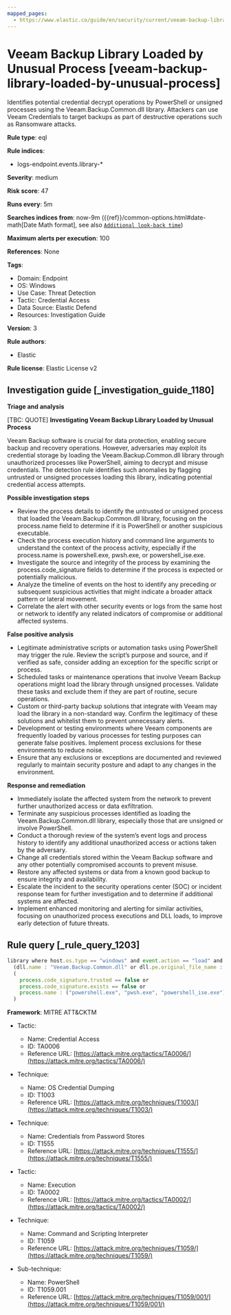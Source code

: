 ```yaml
---
mapped_pages:
  - https://www.elastic.co/guide/en/security/current/veeam-backup-library-loaded-by-unusual-process.html
---
```


# Veeam Backup Library Loaded by Unusual Process [veeam-backup-library-loaded-by-unusual-process]

Identifies potential credential decrypt operations by PowerShell or unsigned processes using the Veeam.Backup.Common.dll library. Attackers can use Veeam Credentials to target backups as part of destructive operations such as Ransomware attacks.

**Rule type**: eql

**Rule indices**:

* logs-endpoint.events.library-*

**Severity**: medium

**Risk score**: 47

**Runs every**: 5m

**Searches indices from**: now-9m ({{ref}}/common-options.html#date-math[Date Math format], see also [`Additional look-back time`](docs-content://solutions/security/detect-and-alert/create-detection-rule.md#rule-schedule))

**Maximum alerts per execution**: 100

**References**: None

**Tags**:

* Domain: Endpoint
* OS: Windows
* Use Case: Threat Detection
* Tactic: Credential Access
* Data Source: Elastic Defend
* Resources: Investigation Guide

**Version**: 3

**Rule authors**:

* Elastic

**Rule license**: Elastic License v2

## Investigation guide [_investigation_guide_1180]

**Triage and analysis**

[TBC: QUOTE]
**Investigating Veeam Backup Library Loaded by Unusual Process**

Veeam Backup software is crucial for data protection, enabling secure backup and recovery operations. However, adversaries may exploit its credential storage by loading the Veeam.Backup.Common.dll library through unauthorized processes like PowerShell, aiming to decrypt and misuse credentials. The detection rule identifies such anomalies by flagging untrusted or unsigned processes loading this library, indicating potential credential access attempts.

**Possible investigation steps**

* Review the process details to identify the untrusted or unsigned process that loaded the Veeam.Backup.Common.dll library, focusing on the process.name field to determine if it is PowerShell or another suspicious executable.
* Check the process execution history and command line arguments to understand the context of the process activity, especially if the process.name is powershell.exe, pwsh.exe, or powershell_ise.exe.
* Investigate the source and integrity of the process by examining the process.code_signature fields to determine if the process is expected or potentially malicious.
* Analyze the timeline of events on the host to identify any preceding or subsequent suspicious activities that might indicate a broader attack pattern or lateral movement.
* Correlate the alert with other security events or logs from the same host or network to identify any related indicators of compromise or additional affected systems.

**False positive analysis**

* Legitimate administrative scripts or automation tasks using PowerShell may trigger the rule. Review the script’s purpose and source, and if verified as safe, consider adding an exception for the specific script or process.
* Scheduled tasks or maintenance operations that involve Veeam Backup operations might load the library through unsigned processes. Validate these tasks and exclude them if they are part of routine, secure operations.
* Custom or third-party backup solutions that integrate with Veeam may load the library in a non-standard way. Confirm the legitimacy of these solutions and whitelist them to prevent unnecessary alerts.
* Development or testing environments where Veeam components are frequently loaded by various processes for testing purposes can generate false positives. Implement process exclusions for these environments to reduce noise.
* Ensure that any exclusions or exceptions are documented and reviewed regularly to maintain security posture and adapt to any changes in the environment.

**Response and remediation**

* Immediately isolate the affected system from the network to prevent further unauthorized access or data exfiltration.
* Terminate any suspicious processes identified as loading the Veeam.Backup.Common.dll library, especially those that are unsigned or involve PowerShell.
* Conduct a thorough review of the system’s event logs and process history to identify any additional unauthorized access or actions taken by the adversary.
* Change all credentials stored within the Veeam Backup software and any other potentially compromised accounts to prevent misuse.
* Restore any affected systems or data from a known good backup to ensure integrity and availability.
* Escalate the incident to the security operations center (SOC) or incident response team for further investigation and to determine if additional systems are affected.
* Implement enhanced monitoring and alerting for similar activities, focusing on unauthorized process executions and DLL loads, to improve early detection of future threats.


## Rule query [_rule_query_1203]

```js
library where host.os.type == "windows" and event.action == "load" and
  (dll.name : "Veeam.Backup.Common.dll" or dll.pe.original_file_name : "Veeam.Backup.Common.dll") and
  (
    process.code_signature.trusted == false or
    process.code_signature.exists == false or
    process.name : ("powershell.exe", "pwsh.exe", "powershell_ise.exe")
  )
```

**Framework**: MITRE ATT&CKTM

* Tactic:

    * Name: Credential Access
    * ID: TA0006
    * Reference URL: [https://attack.mitre.org/tactics/TA0006/](https://attack.mitre.org/tactics/TA0006/)

* Technique:

    * Name: OS Credential Dumping
    * ID: T1003
    * Reference URL: [https://attack.mitre.org/techniques/T1003/](https://attack.mitre.org/techniques/T1003/)

* Technique:

    * Name: Credentials from Password Stores
    * ID: T1555
    * Reference URL: [https://attack.mitre.org/techniques/T1555/](https://attack.mitre.org/techniques/T1555/)

* Tactic:

    * Name: Execution
    * ID: TA0002
    * Reference URL: [https://attack.mitre.org/tactics/TA0002/](https://attack.mitre.org/tactics/TA0002/)

* Technique:

    * Name: Command and Scripting Interpreter
    * ID: T1059
    * Reference URL: [https://attack.mitre.org/techniques/T1059/](https://attack.mitre.org/techniques/T1059/)

* Sub-technique:

    * Name: PowerShell
    * ID: T1059.001
    * Reference URL: [https://attack.mitre.org/techniques/T1059/001/](https://attack.mitre.org/techniques/T1059/001/)



